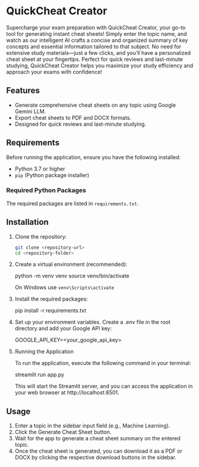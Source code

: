 # QuickCheat Creator

Supercharge your exam preparation with QuickCheat Creator, your go-to tool for generating instant cheat sheets! Simply enter the topic name, and watch as our intelligent AI crafts a concise and organized summary of key concepts and essential information tailored to that subject. No need for extensive study materials—just a few clicks, and you’ll have a personalized cheat sheet at your fingertips. Perfect for quick reviews and last-minute studying, QuickCheat Creator helps you maximize your study efficiency and approach your exams with confidence!

## Features

- Generate comprehensive cheat sheets on any topic using Google Gemini LLM.
- Export cheat sheets to PDF and DOCX formats.
- Designed for quick reviews and last-minute studying.

## Requirements

Before running the application, ensure you have the following installed:

- Python 3.7 or higher
- `pip` (Python package installer)

### Required Python Packages

The required packages are listed in `requirements.txt`. 

## Installation

1. Clone the repository:

   ```bash
   git clone <repository-url>
   cd <repository-folder>

2. Create a virtual environment (recommended):

   python -m venv venv
   source venv/bin/activate  

   On Windows use  `venv\Scripts\activate`

3. Install the required packages:

   pip install -r requirements.txt

4. Set up your environment variables. Create a .env file in the root directory and add your Google API key:
   
   GOOGLE_API_KEY=<your_google_api_key>

5. Running the Application
   
   To run the application, execute the following command in your terminal:

   streamlit run app.py

   This will start the Streamlit server, and you can access the application in your web browser at http://localhost:8501.

## Usage

1. Enter a topic in the sidebar input field (e.g., Machine Learning).
2. Click the Generate Cheat Sheet button.
3. Wait for the app to generate a cheat sheet summary on the entered topic.
4. Once the cheat sheet is generated, you can download it as a PDF or DOCX by clicking the respective download buttons in the sidebar.
